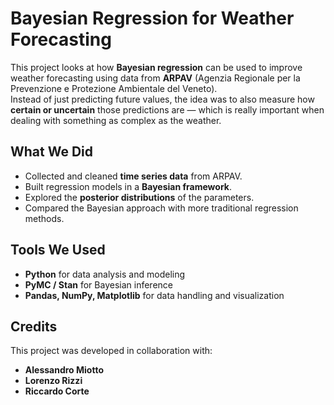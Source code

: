 # Bayesian Regression for Weather Forecasting

This project looks at how **Bayesian regression** can be used to improve weather forecasting using data from **ARPAV** (Agenzia Regionale per la Prevenzione e Protezione Ambientale del Veneto).  
Instead of just predicting future values, the idea was to also measure how **certain or uncertain** those predictions are — which is really important when dealing with something as complex as the weather.



## What We Did
- Collected and cleaned **time series data** from ARPAV.  
- Built regression models in a **Bayesian framework**.  
- Explored the **posterior distributions** of the parameters.  
- Compared the Bayesian approach with more traditional regression methods.  



## Tools We Used
- **Python** for data analysis and modeling  
- **PyMC / Stan** for Bayesian inference  
- **Pandas, NumPy, Matplotlib** for data handling and visualization  


## Credits
This project was developed in collaboration with:  
- **Alessandro Miotto**  
- **Lorenzo Rizzi**  
- **Riccardo Corte**  




